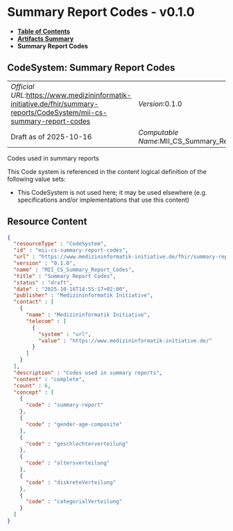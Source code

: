 # Summary Report Codes - v0.1.0

* [**Table of Contents**](toc.md)
* [**Artifacts Summary**](artifacts.md)
* **Summary Report Codes**

## CodeSystem: Summary Report Codes 

| | |
| :--- | :--- |
| *Official URL*:https://www.medizininformatik-initiative.de/fhir/summary-reports/CodeSystem/mii-cs-summary-report-codes | *Version*:0.1.0 |
| Draft as of 2025-10-16 | *Computable Name*:MII_CS_Summary_Report_Codes |

 
Codes used in summary reports 

 This Code system is referenced in the content logical definition of the following value sets: 

* This CodeSystem is not used here; it may be used elsewhere (e.g. specifications and/or implementations that use this content)



## Resource Content

```json
{
  "resourceType" : "CodeSystem",
  "id" : "mii-cs-summary-report-codes",
  "url" : "https://www.medizininformatik-initiative.de/fhir/summary-reports/CodeSystem/mii-cs-summary-report-codes",
  "version" : "0.1.0",
  "name" : "MII_CS_Summary_Report_Codes",
  "title" : "Summary Report Codes",
  "status" : "draft",
  "date" : "2025-10-16T14:55:17+02:00",
  "publisher" : "Medizininformatik Initiative",
  "contact" : [
    {
      "name" : "Medizininformatik Initiative",
      "telecom" : [
        {
          "system" : "url",
          "value" : "https://www.medizininformatik-initiative.de/"
        }
      ]
    }
  ],
  "description" : "Codes used in summary reports",
  "content" : "complete",
  "count" : 6,
  "concept" : [
    {
      "code" : "summary-report"
    },
    {
      "code" : "gender-age-composite"
    },
    {
      "code" : "geschlechterverteilung"
    },
    {
      "code" : "altersverteilung"
    },
    {
      "code" : "diskreteVerteilung"
    },
    {
      "code" : "categorialVerteilung"
    }
  ]
}

```
